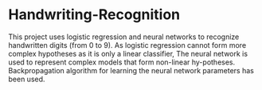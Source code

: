 # Handwriting-Recognition

This project uses logistic regression and neural networks to recognize handwritten digits (from 0 to 9). As logistic regression cannot
form more complex hypotheses as it is only a linear classifier, The neural network is used to represent complex models that form non-linear hy-potheses. Backpropagation algorithm for learning the neural network parameters has been used.
